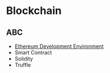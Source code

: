 # Blockchain

## ABC
* [Ethereum Development Environment](docs/01-ethereum-dev-env.md)
* Smart Contract
* Solidity
* Truffle